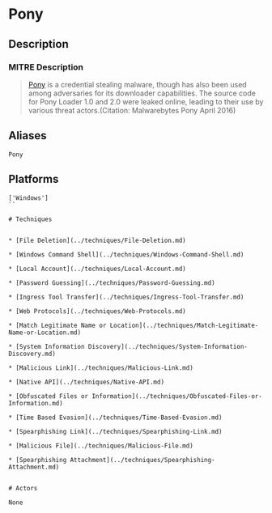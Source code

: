 
# Pony

## Description

### MITRE Description

> [Pony](https://attack.mitre.org/software/S0453) is a credential stealing malware, though has also been used among adversaries for its downloader capabilities. The source code for Pony Loader 1.0 and 2.0 were leaked online, leading to their use by various threat actors.(Citation: Malwarebytes Pony April 2016)

## Aliases

```
Pony
```

## Platforms

```
['Windows']
``

# Techniques


* [File Deletion](../techniques/File-Deletion.md)

* [Windows Command Shell](../techniques/Windows-Command-Shell.md)
    
* [Local Account](../techniques/Local-Account.md)
    
* [Password Guessing](../techniques/Password-Guessing.md)
    
* [Ingress Tool Transfer](../techniques/Ingress-Tool-Transfer.md)
    
* [Web Protocols](../techniques/Web-Protocols.md)
    
* [Match Legitimate Name or Location](../techniques/Match-Legitimate-Name-or-Location.md)
    
* [System Information Discovery](../techniques/System-Information-Discovery.md)
    
* [Malicious Link](../techniques/Malicious-Link.md)
    
* [Native API](../techniques/Native-API.md)
    
* [Obfuscated Files or Information](../techniques/Obfuscated-Files-or-Information.md)
    
* [Time Based Evasion](../techniques/Time-Based-Evasion.md)
    
* [Spearphishing Link](../techniques/Spearphishing-Link.md)
    
* [Malicious File](../techniques/Malicious-File.md)
    
* [Spearphishing Attachment](../techniques/Spearphishing-Attachment.md)
    

# Actors

None
